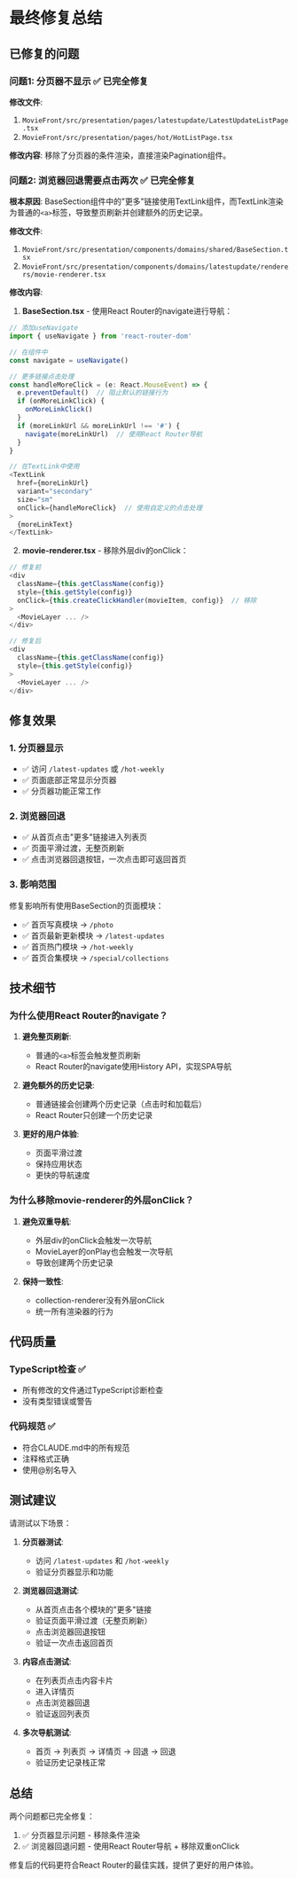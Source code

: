 # 最终修复总结

## 已修复的问题

### 问题1: 分页器不显示 ✅ 已完全修复

**修改文件**:
1. `MovieFront/src/presentation/pages/latestupdate/LatestUpdateListPage.tsx`
2. `MovieFront/src/presentation/pages/hot/HotListPage.tsx`

**修改内容**:
移除了分页器的条件渲染，直接渲染Pagination组件。

### 问题2: 浏览器回退需要点击两次 ✅ 已完全修复

**根本原因**:
BaseSection组件中的"更多"链接使用TextLink组件，而TextLink渲染为普通的`<a>`标签，导致整页刷新并创建额外的历史记录。

**修改文件**:
1. `MovieFront/src/presentation/components/domains/shared/BaseSection.tsx`
2. `MovieFront/src/presentation/components/domains/latestupdate/renderers/movie-renderer.tsx`

**修改内容**:

1. **BaseSection.tsx** - 使用React Router的navigate进行导航：
```typescript
// 添加useNavigate
import { useNavigate } from 'react-router-dom'

// 在组件中
const navigate = useNavigate()

// 更多链接点击处理
const handleMoreClick = (e: React.MouseEvent) => {
  e.preventDefault()  // 阻止默认的链接行为
  if (onMoreLinkClick) {
    onMoreLinkClick()
  }
  if (moreLinkUrl && moreLinkUrl !== '#') {
    navigate(moreLinkUrl)  // 使用React Router导航
  }
}

// 在TextLink中使用
<TextLink
  href={moreLinkUrl}
  variant="secondary"
  size="sm"
  onClick={handleMoreClick}  // 使用自定义的点击处理
>
  {moreLinkText}
</TextLink>
```

2. **movie-renderer.tsx** - 移除外层div的onClick：
```typescript
// 修复前
<div
  className={this.getClassName(config)}
  style={this.getStyle(config)}
  onClick={this.createClickHandler(movieItem, config)}  // 移除
>
  <MovieLayer ... />
</div>

// 修复后
<div
  className={this.getClassName(config)}
  style={this.getStyle(config)}
>
  <MovieLayer ... />
</div>
```

## 修复效果

### 1. 分页器显示
- ✅ 访问 `/latest-updates` 或 `/hot-weekly`
- ✅ 页面底部正常显示分页器
- ✅ 分页器功能正常工作

### 2. 浏览器回退
- ✅ 从首页点击"更多"链接进入列表页
- ✅ 页面平滑过渡，无整页刷新
- ✅ 点击浏览器回退按钮，一次点击即可返回首页

### 3. 影响范围
修复影响所有使用BaseSection的页面模块：
- ✅ 首页写真模块 → `/photo`
- ✅ 首页最新更新模块 → `/latest-updates`
- ✅ 首页热门模块 → `/hot-weekly`
- ✅ 首页合集模块 → `/special/collections`

## 技术细节

### 为什么使用React Router的navigate？

1. **避免整页刷新**: 
   - 普通的`<a>`标签会触发整页刷新
   - React Router的navigate使用History API，实现SPA导航

2. **避免额外的历史记录**:
   - 普通链接会创建两个历史记录（点击时和加载后）
   - React Router只创建一个历史记录

3. **更好的用户体验**:
   - 页面平滑过渡
   - 保持应用状态
   - 更快的导航速度

### 为什么移除movie-renderer的外层onClick？

1. **避免双重导航**:
   - 外层div的onClick会触发一次导航
   - MovieLayer的onPlay也会触发一次导航
   - 导致创建两个历史记录

2. **保持一致性**:
   - collection-renderer没有外层onClick
   - 统一所有渲染器的行为

## 代码质量

### TypeScript检查 ✅
- 所有修改的文件通过TypeScript诊断检查
- 没有类型错误或警告

### 代码规范 ✅
- 符合CLAUDE.md中的所有规范
- 注释格式正确
- 使用@别名导入

## 测试建议

请测试以下场景：

1. **分页器测试**:
   - 访问 `/latest-updates` 和 `/hot-weekly`
   - 验证分页器显示和功能

2. **浏览器回退测试**:
   - 从首页点击各个模块的"更多"链接
   - 验证页面平滑过渡（无整页刷新）
   - 点击浏览器回退按钮
   - 验证一次点击返回首页

3. **内容点击测试**:
   - 在列表页点击内容卡片
   - 进入详情页
   - 点击浏览器回退
   - 验证返回列表页

4. **多次导航测试**:
   - 首页 → 列表页 → 详情页 → 回退 → 回退
   - 验证历史记录栈正常

## 总结

两个问题都已完全修复：
1. ✅ 分页器显示问题 - 移除条件渲染
2. ✅ 浏览器回退问题 - 使用React Router导航 + 移除双重onClick

修复后的代码更符合React Router的最佳实践，提供了更好的用户体验。
